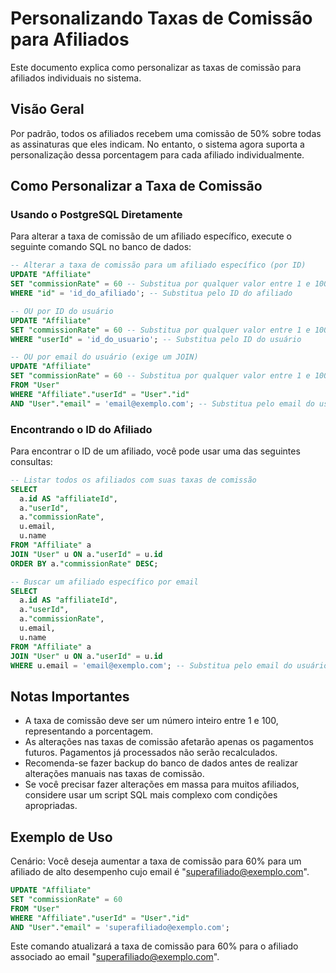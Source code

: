 # Personalizando Taxas de Comissão para Afiliados

Este documento explica como personalizar as taxas de comissão para afiliados individuais no sistema.

## Visão Geral

Por padrão, todos os afiliados recebem uma comissão de 50% sobre todas as assinaturas que eles indicam. No entanto, o sistema agora suporta a personalização dessa porcentagem para cada afiliado individualmente.

## Como Personalizar a Taxa de Comissão

### Usando o PostgreSQL Diretamente

Para alterar a taxa de comissão de um afiliado específico, execute o seguinte comando SQL no banco de dados:

```sql
-- Alterar a taxa de comissão para um afiliado específico (por ID)
UPDATE "Affiliate"
SET "commissionRate" = 60 -- Substitua por qualquer valor entre 1 e 100
WHERE "id" = 'id_do_afiliado'; -- Substitua pelo ID do afiliado

-- OU por ID do usuário
UPDATE "Affiliate"
SET "commissionRate" = 60 -- Substitua por qualquer valor entre 1 e 100
WHERE "userId" = 'id_do_usuario'; -- Substitua pelo ID do usuário

-- OU por email do usuário (exige um JOIN)
UPDATE "Affiliate"
SET "commissionRate" = 60 -- Substitua por qualquer valor entre 1 e 100
FROM "User"
WHERE "Affiliate"."userId" = "User"."id"
AND "User"."email" = 'email@exemplo.com'; -- Substitua pelo email do usuário
```

### Encontrando o ID do Afiliado

Para encontrar o ID de um afiliado, você pode usar uma das seguintes consultas:

```sql
-- Listar todos os afiliados com suas taxas de comissão
SELECT 
  a.id AS "affiliateId", 
  a."userId",
  a."commissionRate",
  u.email,
  u.name
FROM "Affiliate" a
JOIN "User" u ON a."userId" = u.id
ORDER BY a."commissionRate" DESC;

-- Buscar um afiliado específico por email
SELECT 
  a.id AS "affiliateId", 
  a."userId",
  a."commissionRate",
  u.email,
  u.name
FROM "Affiliate" a
JOIN "User" u ON a."userId" = u.id
WHERE u.email = 'email@exemplo.com'; -- Substitua pelo email do usuário
```

## Notas Importantes

- A taxa de comissão deve ser um número inteiro entre 1 e 100, representando a porcentagem.
- As alterações nas taxas de comissão afetarão apenas os pagamentos futuros. Pagamentos já processados não serão recalculados.
- Recomenda-se fazer backup do banco de dados antes de realizar alterações manuais nas taxas de comissão.
- Se você precisar fazer alterações em massa para muitos afiliados, considere usar um script SQL mais complexo com condições apropriadas.

## Exemplo de Uso

Cenário: Você deseja aumentar a taxa de comissão para 60% para um afiliado de alto desempenho cujo email é "superafiliado@exemplo.com".

```sql
UPDATE "Affiliate"
SET "commissionRate" = 60
FROM "User"
WHERE "Affiliate"."userId" = "User"."id"
AND "User"."email" = 'superafiliado@exemplo.com';
```

Este comando atualizará a taxa de comissão para 60% para o afiliado associado ao email "superafiliado@exemplo.com". 